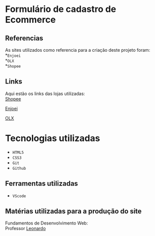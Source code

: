 # Formulário de cadastro de Ecommerce

## Referencias
As sites utilizados como referencia para a criação deste projeto foram:<Br>
*`Enjoei`<br>
*`OLX`<br>
*`Shopee`<br>

## Links
Aqui estão os links das lojas utilizadas:<br>
[Shopee](https://shopee.com.br/buyer/login?gad_source=1&gclid=CjwKCAiAu9yqBhBmEiwAHTx5p1PxpWWQw9ZvdMo3ZKUPW6tTbAnc_pBOkXA3DScEtFig70dVeYR5dxoCzvAQAvD_BwE&next=https%3A%2F%2Fshopee.com.br%2F%3Fgad_source%3D1%26gclid%3DCjwKCAiAu9yqBhBmEiwAHTx5p1PxpWWQw9ZvdMo3ZKUPW6tTbAnc_pBOkXA3DScEtFig70dVeYR5dxoCzvAQAvD_BwE)<br>

[Enjoei](https://www.enjoei.com.br/checkout/112311973/edicao-endereco?color_theme=acai&variation_slug=40)<br>

[OLX](https://conta.olx.com.br/cadastro/)

# Tecnologias utilizadas 
* `HTML5`<br>
* `CSS3`<br>
* `Git`<br>
* `Github`<br>

## Ferramentas utilizadas 
* `VScode` 

## Matérias utilizadas para a produção do site
Fundamentos de Desenvolvimento Web:<br>
Professor [Leonardo](https://github.com/leonardorochamarista)<br>

